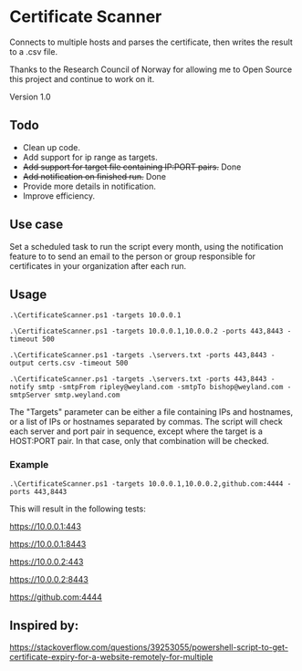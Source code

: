 # Certificate Scanner
Connects to multiple hosts and parses the certificate, then writes the result to a .csv file.  

Thanks to the Research Council of Norway for allowing me to Open Source this project and continue to work on it. 

Version 1.0

## Todo
- Clean up code.
- Add support for ip range as targets.
- ~~Add support for target file containing IP:PORT pairs.~~ Done
- ~~Add notification on finished run.~~ Done
- Provide more details in notification. 
- Improve efficiency. 

## Use case

Set a scheduled task to run the script every month, using the notification feature to to send an email to the person or group responsible for certificates in your organization after each run.

## Usage
`.\CertificateScanner.ps1 -targets 10.0.0.1`

`.\CertificateScanner.ps1 -targets 10.0.0.1,10.0.0.2 -ports 443,8443 -timeout 500`

`.\CertificateScanner.ps1 -targets .\servers.txt -ports 443,8443 -output certs.csv -timeout 500`

`.\CertificateScanner.ps1 -targets .\servers.txt -ports 443,8443 -notify smtp -smtpFrom ripley@weyland.com -smtpTo bishop@weyland.com -smtpServer smtp.weyland.com`

The "Targets" parameter can be either a file containing IPs and hostnames, or a list of IPs or hostnames separated by commas. The script will check each server and port pair in sequence, except where the target is a HOST:PORT pair. In that case, only that combination will be checked.

### Example
`.\CertificateScanner.ps1 -targets 10.0.0.1,10.0.0.2,github.com:4444 -ports 443,8443`

This will result in the following tests: 

https://10.0.0.1:443

https://10.0.0.1:8443

https://10.0.0.2:443

https://10.0.0.2:8443

https://github.com:4444


## Inspired by:
https://stackoverflow.com/questions/39253055/powershell-script-to-get-certificate-expiry-for-a-website-remotely-for-multiple

